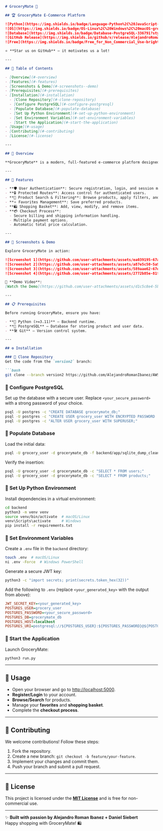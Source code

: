 ```markdown
# GroceryMate 🛒

## 🏆 GroceryMate E-Commerce Platform

![Python](https://img.shields.io/badge/Language-Python%2C%20JavaScript-blue?style=flat-square&logo=python)  
![OS](https://img.shields.io/badge/OS-Linux%2C%20Windows%2C%20macOS-green?style=flat-square&logo=linux)  
![Database](https://img.shields.io/badge/Database-PostgreSQL-336791?style=flat-square&logo=postgresql)  
![GitHub Release](https://img.shields.io/github/v/release/AlejandroRomanIbanez/AWS_grocery?style=flat-square)  
![Free](https://img.shields.io/badge/Free_for_Non_Commercial_Use-brightgreen?style=flat-square)  

⭐ **Star us on GitHub** — it motivates us a lot!  

---

## 📌 Table of Contents

- [Overview](#-overview)  
- [Features](#-features)  
- [Screenshots & Demo](#-screenshots--demo)  
- [Prerequisites](#-prerequisites)  
- [Installation](#-installation)  
  - [Clone Repository](#-clone-repository)  
  - [Configure PostgreSQL](#-configure-postgresql)  
  - [Populate Database](#-populate-database)  
  - [Set Up Python Environment](#-set-up-python-environment)  
  - [Set Environment Variables](#-set-environment-variables)  
  - [Start the Application](#-start-the-application)  
- [Usage](#-usage)  
- [Contributing](#-contributing)  
- [License](#-license)  

---

## 🚀 Overview

**GroceryMate** is a modern, full-featured e-commerce platform designed for seamless online grocery shopping. Developed by **Alejandro Roman Ibanez** as part of the Masterschools program, it offers an intuitive user interface and a secure backend. Users can browse products, manage their shopping basket, and complete purchases efficiently.

---

## 🛒 Features

- **🛡️ User Authentication**: Secure registration, login, and session management.  
- **🔒 Protected Routes**: Access control for authenticated users.  
- **🔎 Product Search & Filtering**: Browse products, apply filters, and sort by category or price.  
- **⭐ Favorites Management**: Save preferred products.  
- **🛍️ Shopping Basket**: Add, view, modify, and remove items.  
- **💳 Checkout Process**:  
  - Secure billing and shipping information handling.  
  - Multiple payment options.  
  - Automatic total price calculation.  

---

## 📸 Screenshots & Demo

Explore GroceryMate in action:  

![Screenshot 1](https://github.com/user-attachments/assets/ea039195-67a2-4bf2-9613-2ee1e666231a)  
![Screenshot 2](https://github.com/user-attachments/assets/a87e5c50-5a9e-45b8-ad16-2dbff41acd00)  
![Screenshot 3](https://github.com/user-attachments/assets/589aae62-67ef-4496-bd3b-772cd32ca386)  
![Screenshot 4](https://github.com/user-attachments/assets/2772b85e-81f7-446a-9296-4fdc2b652cb7)  

🎥 **Demo Video**:  
[Watch the Demo](https://github.com/user-attachments/assets/d1c5c8e4-5b16-486a-b709-4cf6e6cce6bc)

---

## 📋 Prerequisites

Before running GroceryMate, ensure you have:  

- **🐍 Python (>=3.11)** – Backend runtime.  
- **🐘 PostgreSQL** – Database for storing product and user data.  
- **🛠️ Git** – Version control system.  

---

## ⚙️ Installation

### 🔹 Clone Repository
Get the code from the `version2` branch:

```bash
git clone --branch version2 https://github.com/AlejandroRomanIbanez/AWS_grocery.git && cd AWS_grocery
```

### 🔹 Configure PostgreSQL
Set up the database with a secure user. Replace `<your_secure_password>` with a strong password of your choice.

```bash
psql -U postgres -c "CREATE DATABASE grocerymate_db;"
psql -U postgres -c "CREATE USER grocery_user WITH ENCRYPTED PASSWORD '<your_secure_password>';"
psql -U postgres -c "ALTER USER grocery_user WITH SUPERUSER;"
```

### 🔹 Populate Database
Load the initial data:

```bash
psql -U grocery_user -d grocerymate_db -f backend/app/sqlite_dump_clean.sql
```

Verify the insertion:

```bash
psql -U grocery_user -d grocerymate_db -c "SELECT * FROM users;"
psql -U grocery_user -d grocerymate_db -c "SELECT * FROM products;"
```

### 🔹 Set Up Python Environment
Install dependencies in a virtual environment:

```bash
cd backend
python3 -m venv venv
source venv/bin/activate  # macOS/Linux
venv\Scripts\activate     # Windows
pip install -r requirements.txt
```

### 🔹 Set Environment Variables
Create a `.env` file in the `backend` directory:

```bash
touch .env  # macOS/Linux
ni .env -Force  # Windows PowerShell
```

Generate a secure JWT key:

```bash
python3 -c "import secrets; print(secrets.token_hex(32))"
```

Add the following to `.env` (replace `<your_generated_key>` with the output from above):

```ini
JWT_SECRET_KEY=<your_generated_key>
POSTGRES_USER=grocery_user
POSTGRES_PASSWORD=<your_secure_password>
POSTGRES_DB=grocerymate_db
POSTGRES_HOST=localhost
POSTGRES_URI=postgresql://${POSTGRES_USER}:${POSTGRES_PASSWORD}@${POSTGRES_HOST}:5432/${POSTGRES_DB}
```

### 🔹 Start the Application
Launch GroceryMate:

```bash
python3 run.py
```

---

## 📖 Usage

- Open your browser and go to [http://localhost:5000](http://localhost:5000).  
- **Register/Login** to your account.  
- **Browse/Search** for products.  
- Manage your **favorites** and **shopping basket**.  
- Complete the **checkout process**.  

---

## 🤝 Contributing

We welcome contributions! Follow these steps:

1. Fork the repository.  
2. Create a new branch: `git checkout -b feature/your-feature`.  
3. Implement your changes and commit them.  
4. Push your branch and submit a pull request.  

---

## 📜 License

This project is licensed under the **[MIT License](#-license)** and is free for non-commercial use.

---

✨ **Built with passion by Alejandro Roman Ibanez + Daniel Siebert**  
Happy shopping with GroceryMate! 🛍️
```